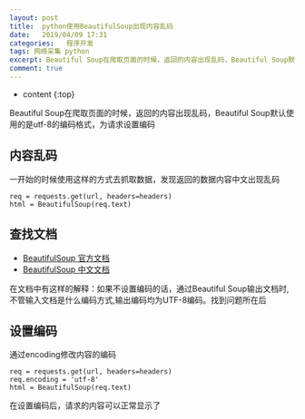 ```yaml
---
layout: post
title:  python使用BeautifulSoup出现内容乱码
date:   2019/04/09 17:31
categories:   程序开发
tags: 网络采集 python 
excerpt: Beautiful Soup在爬取页面的时候，返回的内容出现乱码，Beautiful Soup默认使用的是utf-8的编码格式，为请求设置编码  内容乱码  一开始的时候使用这样的方式去抓取数据，发现返回的数据内容中文出现乱码  req = requests.get(url, headers=headers) html = BeautifulSoup(req.text)   查找文档   Beau
comment: true
---
```

* content
{:top}

Beautiful Soup在爬取页面的时候，返回的内容出现乱码，Beautiful Soup默认使用的是utf-8的编码格式，为请求设置编码

<h2>内容乱码</h2>

一开始的时候使用这样的方式去抓取数据，发现返回的数据内容中文出现乱码

<pre><code class="language-python ">req = requests.get(url, headers=headers)
html = BeautifulSoup(req.text)
</code></pre>

<h2>查找文档</h2>

<ul>
<li><a href="https://www.crummy.com/software/BeautifulSoup/">BeautifulSoup 官方文档</a></li>
<li><a href="https://beautifulsoup.readthedocs.io/zh_CN/v4.4.0/index.html#">BeautifulSoup 中文文档</a></li>
</ul>

在文档中有这样的解释：如果不设置编码的话，通过Beautiful Soup输出文档时,不管输入文档是什么编码方式,输出编码均为UTF-8编码。找到问题所在后

<h2>设置编码</h2>

通过encoding修改内容的编码

<pre><code class="language-python ">req = requests.get(url, headers=headers)
req.encoding = 'utf-8'
html = BeautifulSoup(req.text)
</code></pre>

在设置编码后，请求的内容可以正常显示了
    